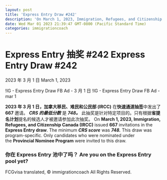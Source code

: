 ```yaml
---
layout: post
title: 'Express Entry Draw #242'
description: 'On March 1, 2023, Immigration, Refugees, and Citizenship Canada (IRCC) issued 667 invitations in the Express Entry draw. The minimum CRS score was 748. This draw was program-specific. Only candidates who were nominated under the Provincial Nominee Program were invited to this draw. Are you on the Express Entry pool yet? FIND OUT IF YOU RE ELIGIBLE BY ATTENDING…'
date: Wed Mar 01 2023 21:39:47 GMT-0800 (Pacific Standard Time)
categories: immigrationcoach
---
```


# Express Entry 抽奖 #242	Express Entry Draw #242
	
2023 年 3 月 1 日	March 1, 2023
	
!IG - Express Entry Draw FB Ad - 3 月 1 日	!IG - Express Entry Draw FB Ad - mar 1
	
**2023 年 3 月 1 日，加拿大移民、难民和公民部 (IRCC)** 在**快速通道抽签**中发出了**667** 邀请。 _**CRS 的最低分数**_ 是 _**748。**_ 此抽奖是针对特定项目的。只有根据**省提名计划**提名的候选人才被邀请参加此次抽奖。	On **March 1, 2023, Immigration, Refugees, and Citizenship Canada (IRCC)** issued **667** invitations in the **Express Entry draw**. The minimum _**CRS score**_ was _**748.**_ This draw was program-specific. Only candidates who were nominated under the **Provincial Nominee Program** were invited to this draw.
	
### 你在 Express Entry 池中了吗？	Are you on the Express Entry pool yet?
	

FCGvisa translated, © immigrationcoach All Rights Reserved.
